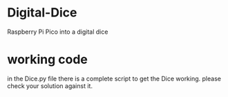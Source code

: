 # Digital-Dice
 Raspberry Pi Pico into a digital dice

# working code
in the Dice.py file there is a complete script to get the Dice working. please check your solution against it.
